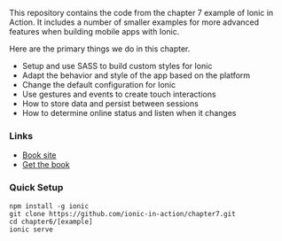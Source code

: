 This repository contains the code from the chapter 7 example of Ionic in Action. It includes a number of smaller examples for more advanced features when building mobile apps with Ionic.

Here are the primary things we do in this chapter.

* Setup and use SASS to build custom styles for Ionic
* Adapt the behavior and style of the app based on the platform
* Change the default configuration for Ionic
* Use gestures and events to create touch interactions
* How to store data and persist between sessions
* How to determine online status and listen when it changes

### Links

* [Book site](http://ionicinaction.com/)
* [Get the book](http://www.manning.com/wilken?a_aid=ionicinaction)

### Quick Setup

    npm install -g ionic
    git clone https://github.com/ionic-in-action/chapter7.git
    cd chapter6/[example]
    ionic serve
